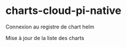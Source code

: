 # charts-cloud-pi-native

Connexion au registre de chart helm


Mise à jour de la liste des charts

